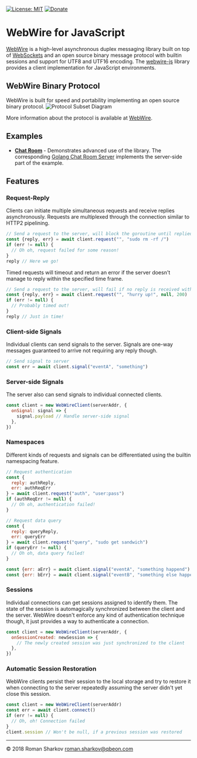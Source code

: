 [![License: MIT](https://img.shields.io/badge/License-MIT-yellow.svg)](https://opensource.org/licenses/MIT)
[![Donate](https://img.shields.io/badge/Donate-PayPal-green.svg)](https://www.paypal.me/romshark)

# WebWire for JavaScript
[WebWire](https://github.com/qbeon/webwire-go) is a high-level asynchronous duplex messaging library built on top of [WebSockets](https://developer.mozilla.org/de/docs/WebSockets) and an open source binary message protocol with builtin sessions and support for UTF8 and UTF16 encoding.
The [webwire-js](https://github.com/qbeon/webwire-js) library provides a client implementation for JavaScript environments.

## WebWire Binary Protocol
WebWire is built for speed and portability implementing an open source binary protocol.
![Protocol Subset Diagram](https://github.com/qbeon/webwire-go/blob/master/docs/img/wwr_msgproto_diagram.svg)

More information about the protocol is available at [WebWire](https://github.com/qbeon/webwire-go).

## Examples
- **[Chat Room](https://github.com/qbeon/webwire-js/tree/master/examples/chatroom-client-vue)** - Demonstrates advanced use of the library. The corresponding [Golang Chat Room Server](https://github.com/qbeon/webwire-go/tree/master/examples/chatroom) implements the server-side part of the example.

## Features
### Request-Reply
Clients can initiate multiple simultaneous requests and receive replies asynchronously. Requests are multiplexed through the connection similar to HTTP2 pipelining.

```javascript
// Send a request to the server, will block the goroutine until replied
const {reply, err} = await client.request("", "sudo rm -rf /")
if (err != null) {
  // Oh oh, request failed for some reason!
}
reply // Here we go!
 ```

Timed requests will timeout and return an error if the server doesn't manage to reply within the specified time frame.

```javascript
// Send a request to the server, will fail if no reply is received within 200ms
const {reply, err} = await client.request("", "hurry up!", null, 200)
if (err != null) {
  // Probably timed out!
}
reply // Just in time!
```

### Client-side Signals
Individual clients can send signals to the server. Signals are one-way messages guaranteed to arrive not requiring any reply though.

```javascript
// Send signal to server
const err = await client.signal("eventA", "something")
```

### Server-side Signals
The server also can send signals to individual connected clients.

```javascript
const client = new WebWireClient(serverAddr, {
  onSignal: signal => {
    signal.payload // Handle server-side signal
  },
})
```

### Namespaces
Different kinds of requests and signals can be differentiated using the builtin namespacing feature.

```javascript
// Request authentication
const {
  reply: authReply,
  err: authReqErr
} = await client.request("auth", "user:pass")
if (authReqErr != null) {
  // Oh oh, authentication failed!
}

// Request data query
const {
  reply: queryReply,
  err: queryErr
} = await client.request("query", "sudo get sandwich")
if (queryErr != null) {
  // Oh oh, data query failed!
}
```

```javascript
const {err: aErr} = await client.signal("eventA", "something happend")
const {err: bErr} = await client.signal("eventB", "something else happened")
```

### Sessions
Individual connections can get sessions assigned to identify them. The state of the session is automagically synchronized between the client and the server. WebWire doesn't enforce any kind of authentication technique though, it just provides a way to authenticate a connection.

```javascript
const client = new WebWireClient(serverAddr, {
  onSessionCreated: newSession => {
    // The newly created session was just synchronized to the client
  },
})
```

### Automatic Session Restoration
WebWire clients persist their session to the local storage and try to restore it when connecting to the server repeatedly assuming the server didn't yet close this session.

```javascript
const client = new WebWireClient(serverAddr)
const err = await client.connect()
if (err != null) {
  // Oh, oh! Connection failed
}
client.session // Won't be null, if a previous session was restored
```

----

© 2018 Roman Sharkov <roman.sharkov@qbeon.com>
